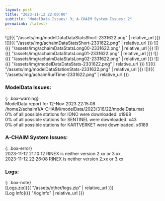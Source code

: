 ```yaml
---
layout: post
title: "2023-11-12 22:00:00"
subtitle: "ModelData Issues: 3; A-CHAIM System Issues: 2"
permalink: /latest/
---
```


![]({{ "/assets/img/modelDataDataStatsShort-2331622.png" | relative_url }})
![]({{ "/assets/img/achaimDataStatsShort-2331622.png" | relative_url }})
![]({{ "/assets/img/achaimDataStatsLong00-2331622.png" | relative_url }})
![]({{ "/assets/img/achaimDataStatsLong01-2331622.png" | relative_url }})
![]({{ "/assets/img/achaimDataStatsLong02-2331622.png" | relative_url }})
![]({{ "/assets/img/modelDataDataStats-2331622.png" | relative_url }})
![]({{ "/assets/img/modelDataStationStats-2331622.png" | relative_url }})
![]({{ "/assets/img/achaimRunTime-2331622.png" | relative_url }})


### ModelData Issues:  
  
{: .box-warning}  
 ModelData report for 12-Nov-2023 22:15:08   
 /home2/achaim1/A-CHAIM/modelData/2023/316/22/modelData.mat   
 0% of all possible stations for IONO were downloaded. x1968   
 0% of all possible stations for SENTINEL were downloaded. x43   
 0% of all possible stations for KARTVERKET were downloaded. x6189   
  
### A-CHAIM System Issues:  
  
{: .box-error}  
2023-11-12 21:10:12 RINEX is neither version 2.xx or 3.xx  
2023-11-12 22:26:08 RINEX is neither version 2.xx or 3.xx  

### Logs:  
  
{: .box-note}  
[Logs.zip]({{ "/assets/other/logs.zip" | relative_url }})  
[Log Info]({{ "/logInfo" | relative_url }})  
